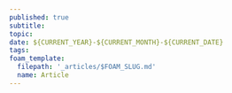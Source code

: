 ```yaml
---
published: true
subtitle:
topic:
date: ${CURRENT_YEAR}-${CURRENT_MONTH}-${CURRENT_DATE}
tags: 
foam_template:
  filepath: '_articles/$FOAM_SLUG.md'
  name: Article
---
```


# 
